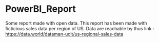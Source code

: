 # PowerBI_Report
Some report made with open data.
This report has been made with ficticious sales data per region of US.
Data are reachable by thus link : https://data.world/dataman-udit/us-regional-sales-data
